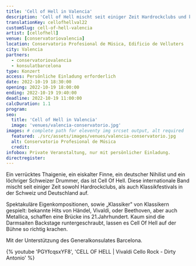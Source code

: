 ```yaml
---
title: 'Cell of Hell in Valencia'
description: 'Cell of Hell mischt seit einiger Zeit Hardrockclubs und klassische Musikfestivals in der Schweiz und Deutschland auf. Jetzt heißen wir sie in Valencia willkommen.'
translationKey: cellofhellval22
customSlug: cell-of-hell-valencia
artist: [cellofhell]
venue: [conservatoriovalencia]
location: Conservatorio Profesional de Música, Edificio de Velluters
city: Valencia
partners:
  - conservatoriovalencia
  - konsulatbarcelona
type: Konzert
access: Persönliche Einladung erforderlich
date: 2022-10-19 18:30:00
opening: 2022-10-19 18:00:00
ending: 2022-10-19 19:40:00
deadline: 2022-10-19 11:00:00
calcDuration: 1.1
program:
seo:
  title: 'Cell of Hell in Valencia'
  image: 'venues/valencia-conservatorio.jpg'
images: # complete path for eleventy img srcset output, alt required
  featured: ./src/assets/images/venues/valencia-conservatorio.jpg
  alt: Conservatorio Profesional de Música
  credit:
infobox: Private Veranstaltung, nur mit persönlicher Einladung.
directregister:
---
```


Ein verrücktes Thaigenie, ein eiskalter Finne, ein deutscher Nihilist und ein löchriger Schweizer Drummer, das ist Cell Of Hell. Diese internationale Band mischt seit einiger Zeit sowohl Hardrockclubs, als auch Klassikfestivals in der Schweiz und Deutschland auf.

Spektakuläre Eigenkompositionen, sowie „Klassiker" von Klassikern gespielt: bekannte Hits von Händel, Vivaldi, oder Beethoven, aber auch Metallica, schaffen eine Brücke ins 21.Jahrhundert. Kaum sind die Darmsaiten Backstage runtergeschraubt, lassen es Cell Of Hell auf der Bühne so richtig krachen.

Mit der Unterstützung des Generalkonsulates Barcelona.

{% youtube 'PGYfcqsxYF8', 'CELL OF HELL | Vivaldi Cello Rock - Dirty Antonio' %}
